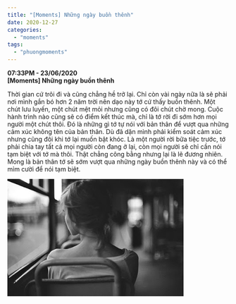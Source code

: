 ```yaml
---
title: "[Moments] Những ngày buồn thênh"
date: 2020-12-27
categories: 
  - "moments"
tags: 
  - "phuongmoments"
---
```


**07:33PM - 23/06/2020**  
**\[Moments\] Những ngày buồn thênh**

Thời gian cứ trôi đi và cũng chẳng hề trở lại. Chỉ còn vài ngày nữa là sẽ phải nơi mình gắn bó hơn 2 năm trời nên dạo này tớ cứ thấy buồn thênh. Một chút lưu luyến, một chút mệt mỏi nhưng cũng có đôi chút chờ mong. Cuộc hành trình nào cũng sẽ có điểm kết thúc mà, chỉ là tớ rời đi sớm hơn mọi người một chút thôi. Đó là những gì tớ tự nói với bản thân để vượt qua những cảm xúc không tên của bản thân. Dù đã dặn mình phải kiểm soát cảm xúc nhưng cũng đôi khi tớ lại muốn bật khóc. Là một người rời bữa tiệc trước, tớ phải chia tay tất cả mọi người còn đang ở lại, còn mọi người sẽ chỉ cần nói tạm biệt với tớ mà thôi. Thật chẳng công bằng nhưng lại là lẽ đương nhiên. Mong là bản thân tớ sẽ sớm vượt qua những ngày buồn thênh này và có thể mỉm cười để nói tạm biệt.

[![](images/0f8f9-993f9e0b776d85d331e1ea701cbde4c6b7e4038f.jpg)](https://draft.blogger.com/u/1/blog/post/edit/2806561286681450492/5011946780676797176#)
